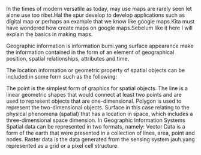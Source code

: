 In the times of modern versatile as today, may use maps are rarely seen let alone use too ribet.Hal the spur develop to develop applications such as digital map or perhaps an example that we know like google maps.Kita must have wondered how create maps on google maps.Sebelum like it here I will explain the basics in making maps.

Geographic information is information bumi.yang surface appearance make the information contained in the form of an element of geographical position, spatial relationships, attributes and time.


The location information or geometric property of spatial objects can be included in some form such as the following:

The point is the simplest form of graphics for spatial objects.
The line is a linear geometric shapes that would connect at least two points and are used to represent objects that are one-dimensional.
Polygon is used to represent the two-dimensional objects.
Surface in this case relating to the physical phenomena (spatial) that has a location in space, which includes a three-dimensional space dimension.
In Geographic Information Systems Spatial data can be represented in two formats, namely:
Vector Data is a form of the earth that were presented in a collection of lines, area, point and nodes.
Raster data is the data generated from the sensing system jauh.yang represented as a grid or a pixel cell structure.
